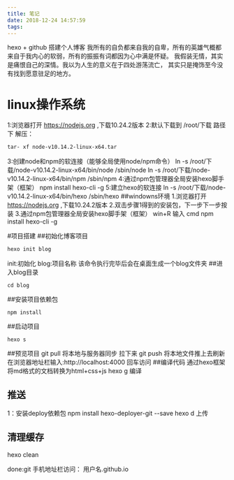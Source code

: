 ```yaml
---
title: 笔记
date: 2018-12-24 14:57:59
tags:
---
```

hexo + github    搭建个人博客
我所有的自负都来自我的自卑，所有的英雄气概都来自于我内心的软弱，所有的振振有词都因为心中满是怀疑。
我假装无情，其实是痛恨自己的深情。我以为人生的意义在于四处游荡流亡，
其实只是掩饰至今没有找到愿意驻足的地方。
# linux操作系统
1:浏览器打开  https://nodejs.org ,下载10.24.2版本
2:默认下载到  /root/下载    路径下  解压：
```bash
tar- xf node-v10.14.2-linux-x64.tar
```
3:创建node和npm的软连接（能够全局使用node/npm命令）
ln -s /root/下载/node-v10.14.2-linux-x64/bin/node  /sbin/node
ln -s /root/下载/node-v10.14.2-linux-x64/bin/npm  /sbin/npm
4:通过npm包管理器全局安装hexo脚手架（框架）
npm install hexo-cli -g
5:建立hexo的软连接
ln -s /root/下载/node-v10.14.2-linux-x64/bin/hexo  /sbin/hexo
##windowns环境
1.浏览器打开  https://nodejs.org ,下载10.24.2版本
2.双击步骤1得到的安装包，下一步下一步按装
3.通过npm包管理器全局安装hexo脚手架（框架）
win+R 输入 cmd
npm install hexo-cli -g

#项目搭建
##初始化博客项目
```bash
hexo init blog
```
init:初始化
blog:项目名称
该命令执行完毕后会在桌面生成一个blog文件夹
##进入blog目录
```
cd blog
```
##安装项目依赖包
```
npm install
```
##启动项目
```
hexo s
```
##预览项目
   git pull   将本地与服务器同步  拉下来
   git push    将本地文件推上去刷新
在浏览器地址栏输入:http://localhost:4000  回车访问
##编译代码
通过hexo框架将md格式的文档转换为html+css+js
hexo g  编译
## 推送
1：安装deploy依赖包
 npm install hexo-deployer-git --save
hexo d   上传
## 清理缓存
hexo clean

done:git
  手机地址栏访问：  用户名.github.io